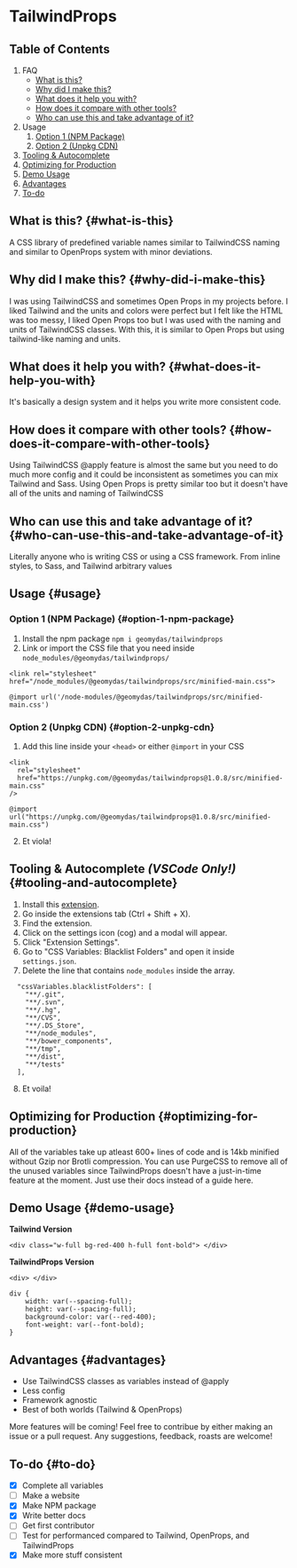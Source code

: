 # TailwindProps

## Table of Contents

1. FAQ
   - [What is this?](#what-is-this)
   - [Why did I make this?](#why-did-i-make-this)
   - [What does it help you with?](#what-does-it-help-you-with)
   - [How does it compare with other tools?](#how-does-it-compare-with-other-tools_)
   - [Who can use this and take advantage of it?](#who-can-use-this-and-take-advantage-of-it)
2. Usage
   1. [Option 1 (NPM Package)](#option-1-npm-package)
   2. [Option 2 (Unpkg CDN)](#option-2-unpkg-cdn)
3. [Tooling & Autocomplete](#tooling-and-autocomplete)
4. [Optimizing for Production](#optimizing-for-production)
5. [Demo Usage](#demo-usage)
6. [Advantages](#advantages)
7. [To-do](#to-do)

## What is this? {#what-is-this}

A CSS library of predefined variable names similar to TailwindCSS naming and similar to OpenProps system with minor deviations.

## Why did I make this? {#why-did-i-make-this}

I was using TailwindCSS and sometimes Open Props in my projects before. I liked Tailwind and the units and colors were perfect but I felt like the HTML was too messy, I liked Open Props too but I was used with the naming and units of TailwindCSS classes. With this, it is similar to Open Props but using tailwind-like naming and units.

## What does it help you with? {#what-does-it-help-you-with}

It's basically a design system and it helps you write more consistent code.

## How does it compare with other tools? {#how-does-it-compare-with-other-tools}

Using TailwindCSS @apply feature is almost the same but you need to do much more config and it could be inconsistent as sometimes you can mix Tailwind and Sass. Using Open Props is pretty similar too but it doesn't have all of the units and naming of TailwindCSS

## Who can use this and take advantage of it? {#who-can-use-this-and-take-advantage-of-it}

Literally anyone who is writing CSS or using a CSS framework. From inline styles, to Sass, and Tailwind arbitrary values

## Usage {#usage}

### Option 1 (NPM Package) {#option-1-npm-package}

1. Install the npm package `npm i geomydas/tailwindprops`
2. Link or import the CSS file that you need inside `node_modules/@geomydas/tailwindprops/`

```
<link rel="stylesheet" href="/node_modules/@geomydas/tailwindprops/src/minified-main.css">
```

```
@import url('/node-modules/@geomydas/tailwindprops/src/minified-main.css')
```

### Option 2 (Unpkg CDN) {#option-2-unpkg-cdn}

1. Add this line inside your `<head>` or either `@import` in your CSS

```
<link
  rel="stylesheet"
  href="https://unpkg.com/@geomydas/tailwindprops@1.0.8/src/minified-main.css"
/>
```

```
@import url("https://unpkg.com/@geomydas/tailwindprops@1.0.8/src/minified-main.css")
```

2. Et viola!

## Tooling & Autocomplete _(VSCode Only!)_ {#tooling-and-autocomplete}

1. Install this [extension](https://marketplace.visualstudio.com/items?itemName=vunguyentuan.vscode-css-variables).
2. Go inside the extensions tab (Ctrl + Shift + X).
3. Find the extension.
4. Click on the settings icon (cog) and a modal will appear.
5. Click "Extension Settings".
6. Go to "CSS Variables: Blacklist Folders" and open it inside `settings.json`.
7. Delete the line that contains `node_modules` inside the array.

```
  "cssVariables.blacklistFolders": [
    "**/.git",
    "**/.svn",
    "**/.hg",
    "**/CVS",
    "**/.DS_Store",
    "**/node_modules",
    "**/bower_components",
    "**/tmp",
    "**/dist",
    "**/tests"
  ],
```

8. Et voila!

## Optimizing for Production {#optimizing-for-production}

All of the variables take up atleast 600+ lines of code and is 14kb minified without Gzip nor Brotli compression. You can use PurgeCSS to remove all of the unused variables since TailwindProps doesn't have a just-in-time feature at the moment. Just use their docs instead of a guide here.

## Demo Usage {#demo-usage}

**Tailwind Version**

```
<div class="w-full bg-red-400 h-full font-bold"> </div>
```

**TailwindProps Version**

```
<div> </div>

div {
    width: var(--spacing-full);
    height: var(--spacing-full);
    background-color: var(--red-400);
    font-weight: var(--font-bold);
}
```

## Advantages {#advantages}

- Use TailwindCSS classes as variables instead of @apply
- Less config
- Framework agnostic
- Best of both worlds (Tailwind & OpenProps)

More features will be coming! Feel free to contribue by either making an issue or a pull request. Any suggestions, feedback, roasts are welcome!

## To-do {#to-do}

- [x] Complete all variables
- [ ] Make a website
- [x] Make NPM package
- [x] Write better docs
- [ ] Get first contributor
- [ ] Test for performanced compared to Tailwind, OpenProps, and TailwindProps
- [x] Make more stuff consistent
